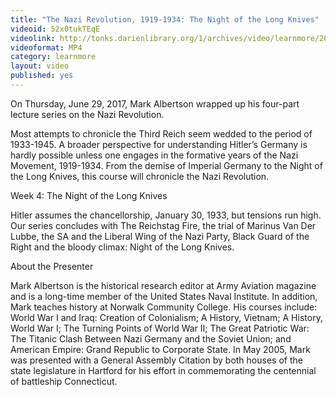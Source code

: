 ```yaml
---
title: "The Nazi Revolution, 1919-1934: The Night of the Long Knives"
videoid: 52x0tukTEqE
videolink: http://tonks.darienlibrary.org/1/archives/video/learnmore/20170629_nazi_revolution.mp4
videoformat: MP4
category: learnmore
layout: video
published: yes
---
```


On Thursday, June 29, 2017, Mark Albertson wrapped up his four-part lecture series on the Nazi Revolution. 

Most attempts to chronicle the Third Reich seem wedded to the period of 1933-1945. A broader perspective for understanding Hitler’s Germany is hardly possible unless one engages in the formative years of the Nazi Movement, 1919-1934. From the demise of Imperial Germany to the Night of the Long Knives, this course will chronicle the Nazi Revolution.

Week 4: The Night of the Long Knives

Hitler assumes the chancellorship, January 30, 1933, but tensions run high. Our series concludes with The Reichstag Fire, the trial of Marinus Van Der Lubbe, the SA and the Liberal Wing of the Nazi Party, Black Guard of the Right and the bloody climax: Night of the Long Knives.

About the Presenter

Mark Albertson is the historical research editor at Army Aviation magazine and is a long-time member of the United States Naval Institute. In addition, Mark teaches history at Norwalk Community College. His courses include: World War I and Iraq: Creation of Colonialism; A History, Vietnam; A History, World War I; The Turning Points of World War II; The Great Patriotic War: The Titanic Clash Between Nazi Germany and the Soviet Union; and American Empire: Grand Republic to Corporate State. In May 2005, Mark was presented with a General Assembly Citation by both houses of the state legislature in Hartford for his effort in commemorating the centennial of battleship Connecticut.